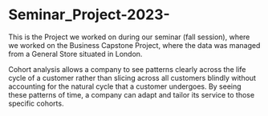 # Seminar_Project-2023-
This is the Project we worked on during our seminar (fall session), where we worked on the Business Capstone Project, where the data was managed from a General Store situated in London.

Cohort analysis allows a company to see patterns clearly across the life cycle of a customer rather than slicing across all customers blindly without accounting for the natural cycle that a customer undergoes. By seeing these patterns of time, a company can adapt and tailor its service to those specific cohorts.
